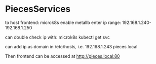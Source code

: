 # PiecesServices

to host frontend:
microk8s enable metallb
enter ip range: 192.168.1.240-192.168.1.250

can double check ip with:
microk8s kubectl get svc

can add ip as domain in /etc/hosts, i.e.
192.168.1.243 pieces.local

Then frontend can be accessed at http://pieces.local:80
